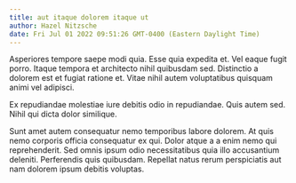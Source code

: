 ```yaml
---
title: aut itaque dolorem itaque ut
author: Hazel Nitzsche
date: Fri Jul 01 2022 09:51:26 GMT-0400 (Eastern Daylight Time)
---
```

Asperiores tempore saepe modi quia. Esse quia expedita et. Vel eaque fugit porro. Itaque tempora et architecto nihil quibusdam sed. Distinctio a dolorem est et fugiat ratione et. Vitae nihil autem voluptatibus quisquam animi vel adipisci.

 Ex repudiandae molestiae iure debitis odio in repudiandae. Quis autem sed. Nihil qui dicta dolor similique.

 Sunt amet autem consequatur nemo temporibus labore dolorem. At quis nemo corporis officia consequatur ex qui. Dolor atque a a enim nemo qui reprehenderit. Sed omnis ipsum odio necessitatibus quia illo accusantium deleniti. Perferendis quis quibusdam. Repellat natus rerum perspiciatis aut nam dolorem ipsum debitis voluptas.
